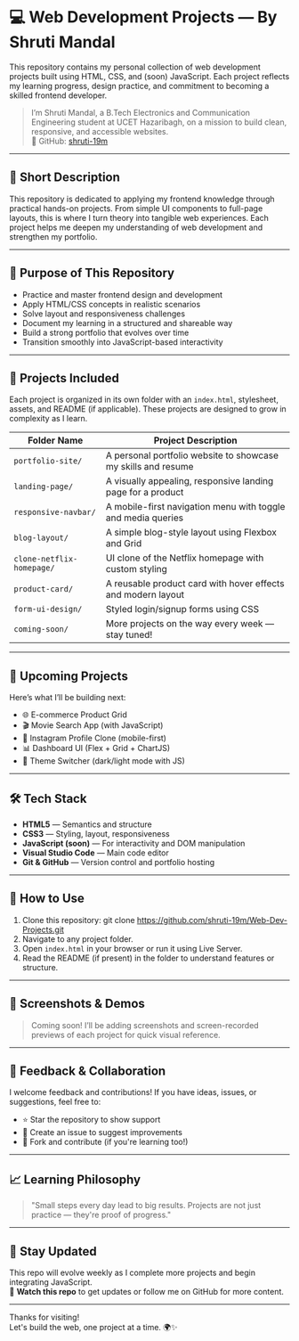 # 💻 Web Development Projects — By Shruti Mandal

This repository contains my personal collection of web development projects built using HTML, CSS, and (soon) JavaScript. Each project reflects my learning progress, design practice, and commitment to becoming a skilled frontend developer.

> I’m Shruti Mandal, a B.Tech Electronics and Communication Engineering student at UCET Hazaribagh, on a mission to build clean, responsive, and accessible websites.  
> 🔗 GitHub: [shruti-19m](https://github.com/shruti-19m)  

---

## 🧾 Short Description

This repository is dedicated to applying my frontend knowledge through practical hands-on projects. From simple UI components to full-page layouts, this is where I turn theory into tangible web experiences. Each project helps me deepen my understanding of web development and strengthen my portfolio.

---

## 🎯 Purpose of This Repository

- Practice and master frontend design and development
- Apply HTML/CSS concepts in realistic scenarios
- Solve layout and responsiveness challenges
- Document my learning in a structured and shareable way
- Build a strong portfolio that evolves over time
- Transition smoothly into JavaScript-based interactivity

---

## 📂 Projects Included

Each project is organized in its own folder with an `index.html`, stylesheet, assets, and README (if applicable). These projects are designed to grow in complexity as I learn.

| Folder Name              | Project Description                                             |
|--------------------------|------------------------------------------------------------------|
| `portfolio-site/`        | A personal portfolio website to showcase my skills and resume    |
| `landing-page/`          | A visually appealing, responsive landing page for a product      |
| `responsive-navbar/`     | A mobile-first navigation menu with toggle and media queries     |
| `blog-layout/`           | A simple blog-style layout using Flexbox and Grid               |
| `clone-netflix-homepage/`| UI clone of the Netflix homepage with custom styling             |
| `product-card/`          | A reusable product card with hover effects and modern layout     |
| `form-ui-design/`        | Styled login/signup forms using CSS                            |
| `coming-soon/`           | More projects on the way every week — stay tuned!               |

---

## 🚧 Upcoming Projects

Here’s what I’ll be building next:

- 🌐 E-commerce Product Grid
- 🎬 Movie Search App (with JavaScript)
- 📱 Instagram Profile Clone (mobile-first)
- 📊 Dashboard UI (Flex + Grid + ChartJS)
- 🎨 Theme Switcher (dark/light mode with JS)

---

## 🛠️ Tech Stack

- **HTML5** — Semantics and structure  
- **CSS3** — Styling, layout, responsiveness  
- **JavaScript (soon)** — For interactivity and DOM manipulation  
- **Visual Studio Code** — Main code editor  
- **Git & GitHub** — Version control and portfolio hosting  

---

## 🚀 How to Use

1. Clone this repository: git clone https://github.com/shruti-19m/Web-Dev-Projects.git
2. Navigate to any project folder.
3. Open `index.html` in your browser or run it using Live Server.
4. Read the README (if present) in the folder to understand features or structure.

---

## 📸 Screenshots & Demos

> Coming soon! I’ll be adding screenshots and screen-recorded previews of each project for quick visual reference.

---

## 🤝 Feedback & Collaboration

I welcome feedback and contributions! If you have ideas, issues, or suggestions, feel free to:
- ⭐ Star the repository to show support
- 🐛 Create an issue to suggest improvements
- 🤝 Fork and contribute (if you're learning too!)

---

## 📈 Learning Philosophy

> "Small steps every day lead to big results. Projects are not just practice — they're proof of progress."

---

## 📌 Stay Updated

This repo will evolve weekly as I complete more projects and begin integrating JavaScript.  
🔔 **Watch this repo** to get updates or follow me on GitHub for more content.

---

Thanks for visiting!  
Let's build the web, one project at a time. 🌍✨
